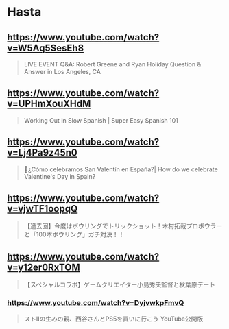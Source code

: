# Hasta

## https://www.youtube.com/watch?v=W5Aq5SesEh8

> LIVE EVENT Q&A: Robert Greene and Ryan Holiday Question & Answer in Los Angeles, CA 
 
## https://www.youtube.com/watch?v=UPHmXouXHdM

> Working Out in Slow Spanish | Super Easy Spanish 101 

## https://www.youtube.com/watch?v=Lj4Pa9z45n0

> 🥰¿Cómo celebramos San Valentín en España?| How do we celebrate Valentine's Day in Spain? 

## https://www.youtube.com/watch?v=vjwTF1oopqQ

> 【過去回】今度はボウリングでトリックショット！木村拓哉プロボウラーと「100本ボウリング」ガチ対決！！ 

## https://www.youtube.com/watch?v=y12er0RxTOM

>【スペシャルコラボ】ゲームクリエイター小島秀夫監督と秋葉原デート

### https://www.youtube.com/watch?v=DyjvwkpFmvQ

>  ストIIの生みの親、西谷さんとPS5を買いに行こう YouTube公開版 
